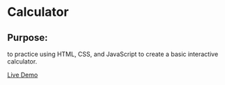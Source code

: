 # Calculator

## Purpose:
to practice using HTML, CSS, and JavaScript to create
a basic interactive calculator.

[Live Demo](https://leeyuh8.github.io/odin-calculator/)
